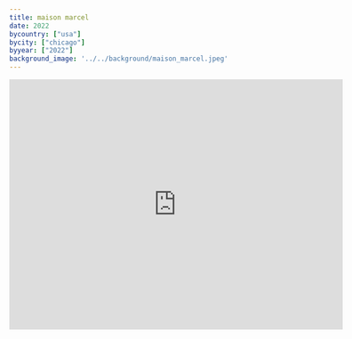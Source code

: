```yaml
---
title: maison marcel
date: 2022
bycountry: ["usa"]
bycity: ["chicago"]
byyear: ["2022"]
background_image: '../../background/maison_marcel.jpeg'
---
```


<iframe src="https://www.google.com/maps/embed?pb=!1m18!1m12!1m3!1d47486.271433862865!2d-87.72072865136715!3d41.9381728!2m3!1f0!2f0!3f0!3m2!1i1024!2i768!4f13.1!3m3!1m2!1s0x880fd3a6dda26e4d%3A0xdff1bbcb05c79019!2sMaison%20Marcel!5e0!3m2!1sen!2sus!4v1750985006491!5m2!1sen!2sus" width="600" height="450" style="border:0;" allowfullscreen="" loading="lazy" referrerpolicy="no-referrer-when-downgrade"></iframe>